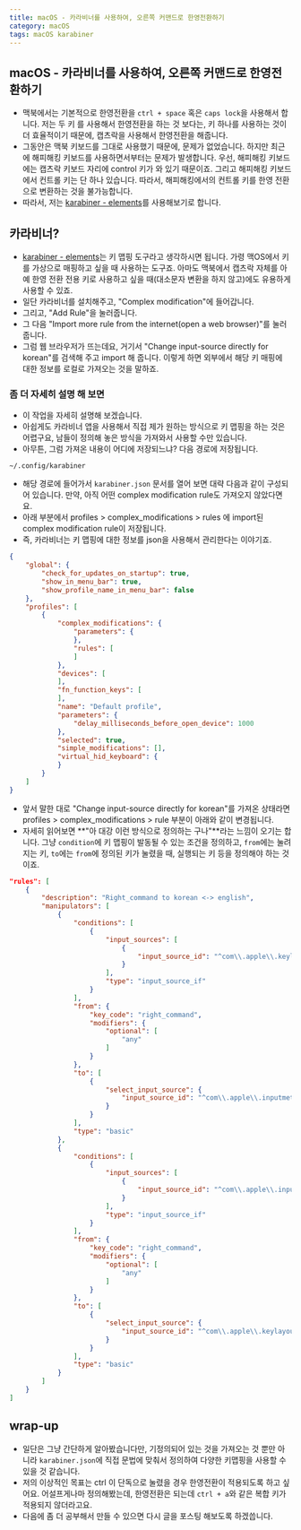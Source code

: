 ```yaml
---
title: macOS - 카라비너를 사용하여, 오른쪽 커맨드로 한영전환하기 
category: macOS
tags: macOS karabiner
---
```


## macOS - 카라비너를 사용하여, 오른쪽 커맨드로 한영전환하기 

- 맥북에서는 기본적으로 한영전환을 `ctrl + space` 혹은 `caps lock`을 사용해서 합니다. 저는 두 키 를 사용해서 한영전환을 하는 것 보다는, 키 하나를 사용하는 것이 더 효율적이기 때문에, 캡츠락을 사용해서 한영전환을 해줍니다.
- 그동안은 맥북 키보드를 그대로 사용했기 때문에, 문제가 없었습니다. 하지만 최근에 해피해킹 키보드를 사용하면서부터는 문제가 발생합니다. 우선, 해피해킹 키보드에는 캡츠락 키보드 자리에 control 키가 와 있기 때문이죠. 그리고 해피해킹 키보드에서 컨트롤 키는 단 하나 있습니다. 따라서, 해피해킹에서의 컨트롤 키를 한영 전환으로 변환하는 것을 불가능합니다.
- 따라서, 저는 [karabiner - elements](https://karabiner-elements.pqrs.org/)를 사용해보기로 합니다.

## 카라비너?

- [karabiner - elements](https://karabiner-elements.pqrs.org/)는 키 맵핑 도구라고 생각하시면 됩니다. 가령 맥OS에서 키를 가상으로 매핑하고 싶을 때 사용하는 도구죠. 아마도 맥북에서 캡츠락 자체를 아예 한영 전환 전용 키로 사용하고 싶을 때(대소문자 변환을 하지 않고)에도 유용하게 사용할 수 있죠.
- 일단 카라비너를 설치해주고, "Complex modification"에 들어갑니다. 
- 그리고, "Add Rule"을 눌러줍니다.
- 그 다음 "Import more rule from the internet(open a web browser)"를 눌러줍니다.
- 그럼 웹 브라우저가 뜨는데요, 거기서 "Change input-source directly for korean"를 검색해 주고 import 해 줍니다. 이렇게 하면 외부에서 해당 키 매핑에 대한 정보를 로컬로 가져오는 것을 말하죠.

### 좀 더 자세히 설명 해 보면

- 이 작업을 자세히 설명해 보겠습니다.
- 아쉽게도 카라비너 앱을 사용해서 직접 제가 원하는 방식으로 키 맵핑을 하는 것은 어렵구요, 남들이 정의해 놓은 방식을 가져와서 사용할 수만 있습니다.
- 아무튼, 그럼 가져온 내용이 어디에 저장되느냐? 다음 경로에 저장됩니다. 

```plaintext
~/.config/karabiner
```

- 해당 경로에 들어가서 `karabiner.json` 문서를 열어 보면 대략 다음과 같이 구성되어 있습니다. 만약, 아직 어떤 complex modification rule도 가져오지 않았다면요. 
- 아래 부분에서 profiles > complex_modifications > rules 에 import된 complex modification rule이 저장됩니다.
- 즉, 카라비너는 키 맵핑에 대한 정보를 json을 사용해서 관리한다는 이야기죠.

```json
{
    "global": {
        "check_for_updates_on_startup": true,
        "show_in_menu_bar": true,
        "show_profile_name_in_menu_bar": false
    },
    "profiles": [
        {
            "complex_modifications": {
                "parameters": {
                },
                "rules": [
                ]
            },
            "devices": [
            ],
            "fn_function_keys": [
            ],
            "name": "Default profile",
            "parameters": {
                "delay_milliseconds_before_open_device": 1000
            },
            "selected": true,
            "simple_modifications": [],
            "virtual_hid_keyboard": {
            } 
        }
    ]
}
```

- 앞서 말한 대로 "Change input-source directly for korean"를 가져온 상태라면 profiles > complex_modifications > rule 부분이 아래와 같이 변경됩니다.
- 자세히 읽어보면 **"아 대강 이런 방식으로 정의하는 구나"**라는 느낌이 오기는 합니다. 그냥 `condition`에 키 맵핑이 발동될 수 있는 조건을 정의하고, `from`에는 눌려지는 키, `to`에는 `from`에 정의된 키가 눌렸을 때, 실행되는 키 등을 정의해야 하는 것이죠. 

```json
"rules": [
    {
        "description": "Right_command to korean <-> english",
        "manipulators": [
            {
                "conditions": [
                    {
                        "input_sources": [
                            {
                                "input_source_id": "^com\\.apple\\.keylayout\\.ABC$"
                            }
                        ],
                        "type": "input_source_if"
                    }
                ],
                "from": {
                    "key_code": "right_command",
                    "modifiers": {
                        "optional": [
                            "any"
                        ]
                    }
                },
                "to": [
                    {
                        "select_input_source": {
                            "input_source_id": "^com\\.apple\\.inputmethod\\.Korean\\.2SetKorean$"
                        }
                    }
                ],
                "type": "basic"
            },
            {
                "conditions": [
                    {
                        "input_sources": [
                            {
                                "input_source_id": "^com\\.apple\\.inputmethod\\.Korean\\.2SetKorean$"
                            }
                        ],
                        "type": "input_source_if"
                    }
                ],
                "from": {
                    "key_code": "right_command",
                    "modifiers": {
                        "optional": [
                            "any"
                        ]
                    }
                },
                "to": [
                    {
                        "select_input_source": {
                            "input_source_id": "^com\\.apple\\.keylayout\\.ABC$"
                        }
                    }
                ],
                "type": "basic"
            }
        ]
    }
]                
```

## wrap-up 

- 일단은 그냥 간단하게 알아봤습니다만, 기정의되어 있는 것을 가져오는 것 뿐만 아니라 `karabiner.json`에 직접 문법에 맞춰서 정의하여 다양한 키맵핑을 사용할 수 있을 것 같습니다.
- 저의 이상적인 목표는 ctrl 이 단독으로 눌렸을 경우 한영전환이 적용되도록 하고 싶어요. 어설프게나마 정의해봤는데, 한영전환은 되는데 `ctrl + a`와 같은 복합 키가 적용되지 않더라고요.
- 다음에 좀 더 공부해서 만들 수 있으면 다시 글을 포스팅 해보도록 하겠씁니다.
